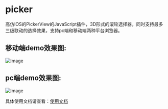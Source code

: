 # picker
高仿IOS的PickerView的JavaScript插件，3D形式的滚轮选择器，同时支持最多三级联动的选择效果，支持pc端和移动端两种平台浏览器。

移动端demo效果图:
-
![image](https://github.com/laden666666/picker/blob/master/doc/images/mobileDemo.gif)

pc端demo效果图:
-
![image](https://github.com/laden666666/picker/blob/master/doc/images/pcDemo.gif)

具体使用文档请查看：[使用文档](https://github.com/laden666666/picker/blob/master/doc/doc.md)